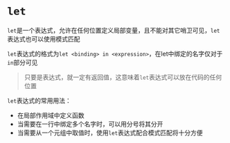 # `let`

`let`是一个表达式，允许在任何位置定义局部变量，且不能对其它哨卫可见，`let`表达式也可以使用模式匹配

`let`表达式的格式为`let <binding> in <expression>`，在let中绑定的名字仅对于`in`部分可见

> 只要是表达式，就一定有返回值，这意味着`let`表达式可以放在代码的任何位置

`let`表达式的常用用法：

* 在局部作用域中定义函数
* 当需要在一行中绑定多个名字时，可以用分号将其分开
* 当需要从一个元组中取值时，使用`let`表达式配合模式匹配将十分方便